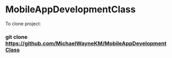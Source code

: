 # MobileAppDevelopmentClass


To clone project:
### git clone https://github.com/MichaelWayneKM/MobileAppDevelopmentClass ###
